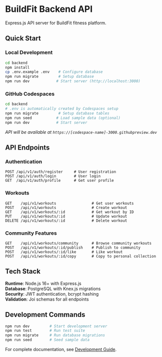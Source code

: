 # BuildFit Backend API

Express.js API server for BuildFit fitness platform.

## Quick Start

### Local Development
```bash
cd backend
npm install
cp .env.example .env    # Configure database
npm run migrate         # Setup database  
npm run dev            # Start server (http://localhost:3000)
```

### GitHub Codespaces
```bash
cd backend
# .env is automatically created by Codespaces setup
npm run migrate         # Setup database tables
npm run seed           # Load sample data (optional)
npm run dev            # Start server
```
*API will be available at `https://[codespace-name]-3000.githubpreview.dev`*

## API Endpoints

### Authentication
```
POST /api/v1/auth/register     # User registration
POST /api/v1/auth/login        # User login  
GET  /api/v1/auth/profile      # Get user profile
```

### Workouts
```
GET    /api/v1/workouts                # Get user workouts
POST   /api/v1/workouts                # Create workout
GET    /api/v1/workouts/:id            # Get workout by ID
PUT    /api/v1/workouts/:id            # Update workout
DELETE /api/v1/workouts/:id            # Delete workout
```

### Community Features
```
GET    /api/v1/workouts/community      # Browse community workouts
POST   /api/v1/workouts/:id/publish    # Publish to community
POST   /api/v1/workouts/:id/like       # Like workout
POST   /api/v1/workouts/:id/copy       # Copy to personal collection
```

## Tech Stack

**Runtime**: Node.js 16+ with Express.js  
**Database**: PostgreSQL with Knex.js migrations  
**Security**: JWT authentication, bcrypt hashing  
**Validation**: Joi schemas for all endpoints

## Development Commands

```bash
npm run dev         # Start development server
npm run test        # Run test suite
npm run migrate     # Run database migrations
npm run seed        # Seed sample data
```

For complete documentation, see [Development Guide](../docs/DEVELOPMENT_GUIDE.md).
